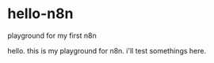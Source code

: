 # hello-n8n
playground for my first n8n

hello.
this is my playground for n8n.
i'll test somethings here.
